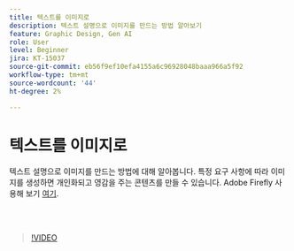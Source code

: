 ```yaml
---
title: 텍스트를 이미지로
description: 텍스트 설명으로 이미지를 만드는 방법 알아보기
feature: Graphic Design, Gen AI
role: User
level: Beginner
jira: KT-15037
source-git-commit: eb56f9ef10efa4155a6c96928048baaa966a5f92
workflow-type: tm+mt
source-wordcount: '44'
ht-degree: 2%

---
```


# 텍스트를 이미지로

텍스트 설명으로 이미지를 만드는 방법에 대해 알아봅니다. 특정 요구 사항에 따라 이미지를 생성하면 개인화되고 영감을 주는 콘텐츠를 만들 수 있습니다. Adobe Firefly 사용해 보기 [여기](https://firefly.adobe.com/).

<br> 

>[!VIDEO](https://video.tv.adobe.com/v/3427608?quality=12&learn=on&hidetitle=true)

